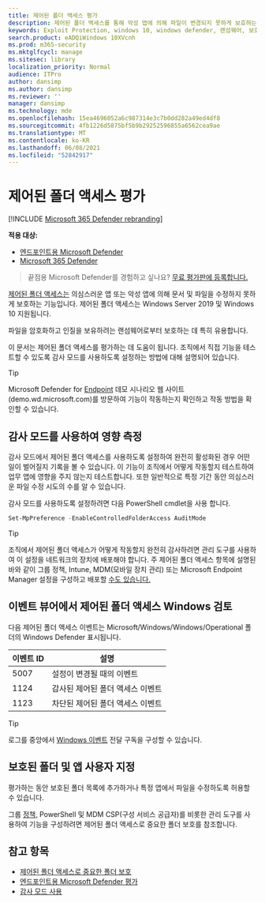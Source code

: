 ```yaml
---
title: 제어된 폴더 액세스 평가
description: 제어된 폴더 액세스를 통해 악성 앱에 의해 파일이 변경되지 못하게 보호하는 방법을 확인합니다.
keywords: Exploit Protection, windows 10, windows defender, 랜섬웨어, 보호, 평가, 테스트, 데모, 시도
search.product: eADQiWindows 10XVcnh
ms.prod: m365-security
ms.mktglfcycl: manage
ms.sitesec: library
localization_priority: Normal
audience: ITPro
author: dansimp
ms.author: dansimp
ms.reviewer: ''
manager: dansimp
ms.technology: mde
ms.openlocfilehash: 15ea4696052a6c987314e3c7b0dd282a49ed4df8
ms.sourcegitcommit: 4fb1226d5875bf5b9b29252596855a6562cea9ae
ms.translationtype: MT
ms.contentlocale: ko-KR
ms.lasthandoff: 06/08/2021
ms.locfileid: "52842917"
---
```

# <a name="evaluate-controlled-folder-access"></a>제어된 폴더 액세스 평가

[!INCLUDE [Microsoft 365 Defender rebranding](../../includes/microsoft-defender.md)]

**적용 대상:**
- [엔드포인트용 Microsoft Defender](https://go.microsoft.com/fwlink/?linkid=2154037)
- [Microsoft 365 Defender](https://go.microsoft.com/fwlink/?linkid=2118804)

>끝점용 Microsoft Defender를 경험하고 싶나요? [무료 평가판에 등록합니다.](https://www.microsoft.com/microsoft-365/windows/microsoft-defender-atp?ocid=docs-wdatp-enablesiem-abovefoldlink)


[제어된 폴더 액세스는](controlled-folders.md) 의심스러운 앱 또는 악성 앱에 의해 문서 및 파일을 수정하지 못하게 보호하는 기능입니다. 제어된 폴더 액세스는 Windows Server 2019 및 Windows 10 지원됩니다.

파일을 암호화하고 인질을 [](https://www.microsoft.com/wdsi/threats/ransomware) 보유하려는 랜섬웨어로부터 보호하는 데 특히 유용합니다.

이 문서는 제어된 폴더 액세스를 평가하는 데 도움이 됩니다. 조직에서 직접 기능을 테스트할 수 있도록 감사 모드를 사용하도록 설정하는 방법에 대해 설명되어 있습니다.

> [!TIP]
> Microsoft Defender for [Endpoint](https://demo.wd.microsoft.com?ocid=cx-wddocs-testground) 데모 시나리오 웹 사이트(demo.wd.microsoft.com)를 방문하여 기능이 작동하는지 확인하고 작동 방법을 확인할 수 있습니다.

## <a name="use-audit-mode-to-measure-impact"></a>감사 모드를 사용하여 영향 측정

감사 모드에서 제어된 폴더 액세스를 사용하도록 설정하여  완전히 활성화된 경우 어떤 일이 벌어질지 기록을 볼 수 있습니다. 이 기능이 조직에서 어떻게 작동할지 테스트하여 업무 앱에 영향을 주지 않는지 테스트합니다. 또한 일반적으로 특정 기간 동안 의심스러운 파일 수정 시도의 수를 알 수 있습니다.

감사 모드를 사용하도록 설정하려면 다음 PowerShell cmdlet을 사용 합니다.

```PowerShell
Set-MpPreference -EnableControlledFolderAccess AuditMode
```

> [!TIP]
> 조직에서 제어된 폴더 액세스가 어떻게 작동할지 완전히 감사하려면 관리 도구를 사용하여 이 설정을 네트워크의 장치에 배포해야 합니다.
주 제어된 폴더 액세스 항목에 설명된 바와 같이 그룹 정책, Intune, MDM(모바일 장치 관리) 또는 Microsoft Endpoint Manager 설정을 구성하고 배포할 [수도 있습니다.](controlled-folders.md)

## <a name="review-controlled-folder-access-events-in-windows-event-viewer"></a>이벤트 뷰어에서 제어된 폴더 액세스 Windows 검토

다음 제어된 폴더 액세스 이벤트는 Microsoft/Windows/Windows/Operational 폴더의 Windows Defender 표시됩니다.

이벤트 ID | 설명
-|-
 5007 | 설정이 변경될 때의 이벤트
 1124 | 감사된 제어된 폴더 액세스 이벤트
 1123 | 차단된 제어된 폴더 액세스 이벤트

> [!TIP]
> 로그를 중앙에서 [Windows 이벤트](/windows/win32/wec/setting-up-a-source-initiated-subscription) 전달 구독을 구성할 수 있습니다. 

## <a name="customize-protected-folders-and-apps"></a>보호된 폴더 및 앱 사용자 지정

평가하는 동안 보호된 폴더 목록에 추가하거나 특정 앱에서 파일을 수정하도록 허용할 수 있습니다.

그룹 [정책,](controlled-folders.md) PowerShell 및 MDM CSP(구성 서비스 공급자)를 비롯한 관리 도구를 사용하여 기능을 구성하려면 제어된 폴더 액세스로 중요한 폴더 보호를 참조합니다.

## <a name="see-also"></a>참고 항목

* [제어된 폴더 액세스로 중요한 폴더 보호](controlled-folders.md)
* [엔드포인트용 Microsoft Defender 평가](evaluate-mde.md)
* [감사 모드 사용](audit-windows-defender.md)

